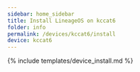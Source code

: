 ```yaml
---
sidebar: home_sidebar
title: Install LineageOS on kccat6
folder: info
permalink: /devices/kccat6/install
device: kccat6
---
```

{% include templates/device_install.md %}
